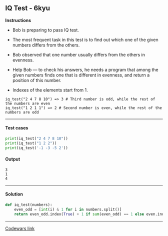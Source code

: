 ## IQ Test - 6kyu

**Instructions**

- Bob is preparing to pass IQ test.

- The most frequent task in this test is to find out which one of the given numbers differs from the others.

- Bob observed that one number usually differs from the others in evenness.

- Help Bob — to check his answers, he needs a program that among the given numbers finds one that is different in evenness, and return a position of this number.

- Indexes of the elements start from 1.

```
iq_test("2 4 7 8 10") => 3 # Third number is odd, while the rest of the numbers are even
iq_test("1 2 1 1") => 2 # Second number is even, while the rest of the numbers are odd
```

---

#### Test cases

```python
print(iq_test("2 4 7 8 10"))
print(iq_test("1 2 2"))
print(iq_test('-1 -3 -5 2'))
```

#### Output
```
3
1
4
```

---

#### Solution

```python
def iq_test(numbers):
    even_odd = [int(i) & 1 for i in numbers.split()]
    return even_odd.index(True) + 1 if sum(even_odd) == 1 else even.index(False) + 1
```

---

[Codewars link](https://www.codewars.com/kata/552c028c030765286c00007d)
